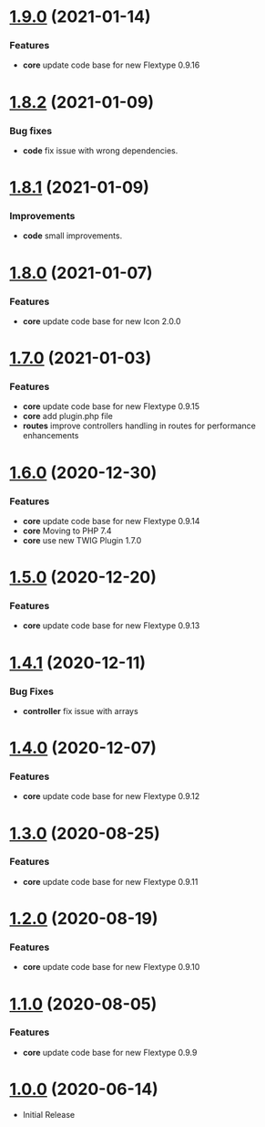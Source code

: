 <a name="1.9.0"></a>
# [1.9.0](https://github.com/flextype-plugins/form/compare/v1.8.2...v1.9.0) (2021-01-14)

### Features

* **core** update code base for new Flextype 0.9.16

<a name="1.8.2"></a>
# [1.8.2](https://github.com/flextype-plugins/form/compare/v1.8.1...v1.8.2) (2021-01-09)

### Bug fixes

* **code** fix issue with wrong dependencies.

<a name="1.8.1"></a>
# [1.8.1](https://github.com/flextype-plugins/form/compare/v1.8.0...v1.8.1) (2021-01-09)

### Improvements

* **code** small improvements.

<a name="1.8.0"></a>
# [1.8.0](https://github.com/flextype-plugins/contact) (2021-01-07)

### Features

* **core** update code base for new Icon 2.0.0

<a name="1.7.0"></a>
# [1.7.0](https://github.com/flextype-plugins/contact) (2021-01-03)

### Features

* **core** update code base for new Flextype 0.9.15
* **core** add plugin.php file
* **routes** improve controllers handling in routes for performance enhancements

<a name="1.6.0"></a>
# [1.6.0](https://github.com/flextype-plugins/contact) (2020-12-30)

### Features

* **core** update code base for new Flextype 0.9.14
* **core** Moving to PHP 7.4
* **core** use new TWIG Plugin 1.7.0

<a name="1.5.0"></a>
# [1.5.0](https://github.com/flextype-plugins/contact) (2020-12-20)

### Features

* **core** update code base for new Flextype 0.9.13

<a name="1.4.1"></a>
# [1.4.1](https://github.com/flextype-plugins/contact) (2020-12-11)

### Bug Fixes

* **controller** fix issue with arrays

<a name="1.4.0"></a>
# [1.4.0](https://github.com/flextype-plugins/contact) (2020-12-07)

### Features

* **core** update code base for new Flextype 0.9.12

<a name="1.3.0"></a>
# [1.3.0](https://github.com/flextype-plugins/contact) (2020-08-25)

### Features

* **core** update code base for new Flextype 0.9.11

<a name="1.2.0"></a>
# [1.2.0](https://github.com/flextype-plugins/contact) (2020-08-19)

### Features

* **core** update code base for new Flextype 0.9.10

<a name="1.1.0"></a>
# [1.1.0](https://github.com/flextype-plugins/contact) (2020-08-05)

### Features

* **core** update code base for new Flextype 0.9.9

<a name="1.0.0"></a>
# [1.0.0](https://github.com/flextype-plugins/contact) (2020-06-14)
* Initial Release
